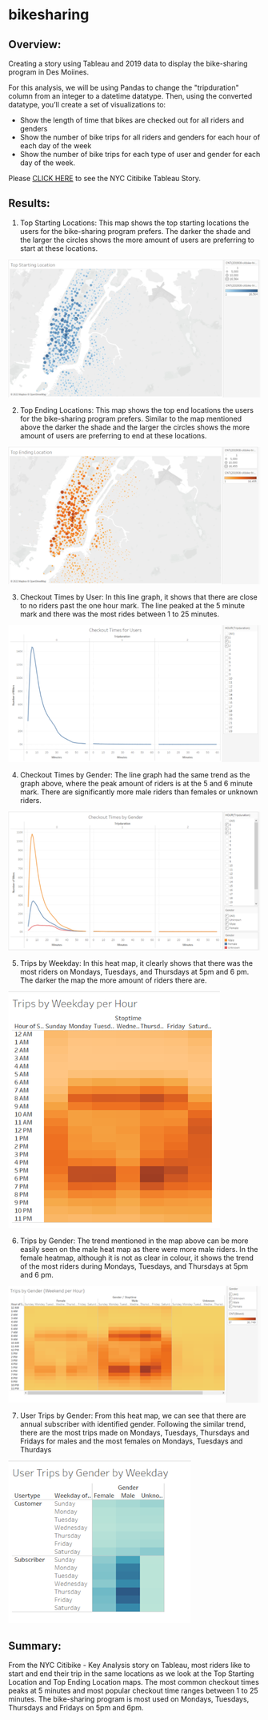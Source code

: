 # bikesharing

## Overview:
Creating a story using Tableau and 2019 data to display the bike-sharing program in Des Moiines. 

For this analysis, we will be using Pandas to change the "tripduration" column from an integer to a datetime datatype. Then, using the converted datatype, you’ll create a set of visualizations to:
- Show the length of time that bikes are checked out for all riders and genders
- Show the number of bike trips for all riders and genders for each hour of each day of the week
- Show the number of bike trips for each type of user and gender for each day of the week. 

Please [CLICK HERE](https://public.tableau.com/app/profile/kelly5613/viz/NYCCitibike_16495643629280/NYCCitibike-KeyAnalysis) to see the NYC Citibike Tableau Story. 

## Results:

1. Top Starting Locations: This map shows the top starting locations the users for the bike-sharing program prefers. The darker the shade and the larger the circles shows the more amount of users are preferring to start at these locations.

![Top_Starting_Location](/Resources/Images/Top_Starting_Location.png)

2. Top Ending Locations: This map shows the top end locations the users for the bike-sharing program prefers. Similar to the map mentioned above the darker the shade and the larger the circles shows the more amount of users are preferring to end at these locations. 

![Top_Ending_Location](/Resources/Images/Top_Ending_Location.png)

3. Checkout Times by User: In this line graph, it shows that there are close to no riders past the one hour mark. The line peaked at the 5 minute mark and there was the most rides between 1 to 25 minutes. 

![Checkout_Times_for_Users](/Resources/Images/Checkout_Times_for_Users.png)

4. Checkout Times by Gender: The line graph had the same trend as the graph above, where the peak amount of riders is at the 5 and 6 minute mark. There are significantly more male riders than females or unknown riders. 

![Checkout_Times_by_Gender](/Resources/Images/Checkout_Times_by_Gender.png)

5. Trips by Weekday: In this heat map, it clearly shows that there was the most riders on Mondays, Tuesdays, and Thursdays at 5pm and 6 pm. The darker the map the more amount of riders there are. 

![Trips_by_Weekday_per_Hour](/Resources/Images/Trips_by_Weekday_per_Hour.png)

6. Trips by Gender: The trend mentioned in the map above can be more easily seen on the male heat map as there were more male riders. In the female heatmap, although it is not as clear in colour, it shows the trend of the most riders during Mondays, Tuesdays, and Thursdays at 5pm and 6 pm. 

![Trips_by_Gender](/Resources/Images/Trips_by_Gender.png)

7. User Trips by Gender: From this heat map, we can see that there are annual subscriber with identified gender. Following the similar trend, there are the most trips made on Mondays, Tuesdays, Thursdays and Fridays for males and the most females on Mondays, Tuesdays and Thurdays

![User_Trips_Gender](/Resources/Images/User_Trips_Gender.png)


## Summary:

From the NYC Citibike - Key Analysis story on Tableau, most riders like to start and end their trip in the same locations as we look at the Top Starting Location and Top Ending Location maps. The most common checkout times peaks at 5 minutes and most popular checkout time ranges between 1 to 25 minutes. The bike-sharing program is most used on Mondays, Tuesdays, Thursdays and Fridays on 5pm and 6pm. 
